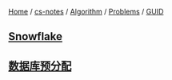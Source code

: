 [Home](https://mengxianbin.github.io) /
[cs-notes](https://mengxianbin.github.io/cs-notes/site) /
[Algorithm](https://mengxianbin.github.io/cs-notes/site/Algorithm) /
[Problems](https://mengxianbin.github.io/cs-notes/site/Algorithm/Problems) /
[GUID](https://mengxianbin.github.io/cs-notes/site/Algorithm/Problems/GUID)

## [Snowflake](https://mengxianbin.github.io/cs-notes/site/Algorithm/Problems/GUID/Snowflake)

## [数据库预分配](https://mengxianbin.github.io/cs-notes/site/Algorithm/Problems/GUID/%E6%95%B0%E6%8D%AE%E5%BA%93%E9%A2%84%E5%88%86%E9%85%8D)
